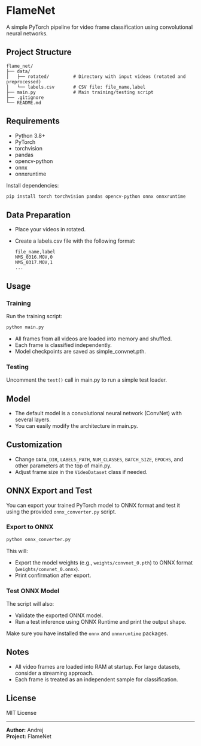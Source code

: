 # FlameNet

A simple PyTorch pipeline for video frame classification using convolutional neural networks.

## Project Structure

```
flame_net/
├── data/
│   ├── rotated/         # Directory with input videos (rotated and preprocessed)
│   └── labels.csv       # CSV file: file_name,label
├── main.py              # Main training/testing script
├── .gitignore
└── README.md
```

## Requirements

- Python 3.8+
- PyTorch
- torchvision
- pandas
- opencv-python
- onnx
- onnxruntime

Install dependencies:
```bash
pip install torch torchvision pandas opencv-python onnx onnxruntime
```

## Data Preparation

- Place your videos in rotated.
- Create a labels.csv file with the following format:

  ```
  file_name,label
  NMS_0316.MOV,0
  NMS_0317.MOV,1
  ...
  ```

## Usage

### Training

Run the training script:

```bash
python main.py
```

- All frames from all videos are loaded into memory and shuffled.
- Each frame is classified independently.
- Model checkpoints are saved as simple_convnet.pth.

### Testing

Uncomment the `test()` call in main.py to run a simple test loader.

## Model

- The default model is a convolutional neural network (ConvNet) with several layers.
- You can easily modify the architecture in main.py.

## Customization

- Change `DATA_DIR`, `LABELS_PATH`, `NUM_CLASSES`, `BATCH_SIZE`, `EPOCHS`, and other parameters at the top of main.py.
- Adjust frame size in the `VideoDataset` class if needed.

## ONNX Export and Test

You can export your trained PyTorch model to ONNX format and test it using the provided `onnx_converter.py` script.

### Export to ONNX

```bash
python onnx_converter.py
```

This will:
- Export the model weights (e.g., `weights/convnet_0.pth`) to ONNX format (`weights/convnet_0.onnx`).
- Print confirmation after export.

### Test ONNX Model

The script will also:
- Validate the exported ONNX model.
- Run a test inference using ONNX Runtime and print the output shape.

Make sure you have installed the `onnx` and `onnxruntime` packages.

## Notes

- All video frames are loaded into RAM at startup. For large datasets, consider a streaming approach.
- Each frame is treated as an independent sample for classification.

## License

MIT License

---

**Author:** Andrej  
**Project:** FlameNet  
